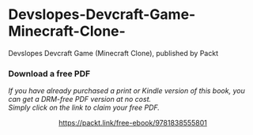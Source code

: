 # Devslopes-Devcraft-Game-Minecraft-Clone-
Devslopes Devcraft Game (Minecraft Clone), published by Packt
### Download a free PDF

 <i>If you have already purchased a print or Kindle version of this book, you can get a DRM-free PDF version at no cost.<br>Simply click on the link to claim your free PDF.</i>
<p align="center"> <a href="https://packt.link/free-ebook/9781838555801">https://packt.link/free-ebook/9781838555801 </a> </p>